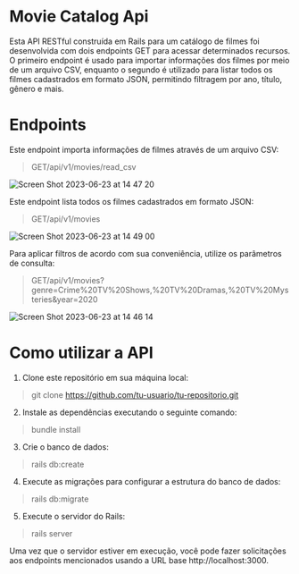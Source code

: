 # Movie Catalog Api

Esta API RESTful construída em Rails para um catálogo de filmes foi desenvolvida com dois endpoints GET para acessar determinados recursos. O primeiro endpoint é usado para importar informações dos filmes por meio de um arquivo CSV, enquanto o segundo é utilizado para listar todos os filmes cadastrados em formato JSON, permitindo filtragem por ano, título, gênero e mais.

# Endpoints

Este endpoint importa informações de filmes através de um arquivo CSV:

>GET/api/v1/movies/read_csv

![Screen Shot 2023-06-23 at 14 47 20](https://github.com/pjeanpieer/movie-catalog-api/assets/122786689/dbb6b7e7-af4c-4f39-8230-a3eec1f3e742)


Este endpoint lista todos os filmes cadastrados em formato JSON:

>GET/api/v1/movies

![Screen Shot 2023-06-23 at 14 49 00](https://github.com/pjeanpieer/movie-catalog-api/assets/122786689/4e464871-3f3b-49ce-832b-fc07fd7c07eb)


Para aplicar filtros de acordo com sua conveniência, utilize os parâmetros de consulta:

>GET/api/v1/movies?genre=Crime%20TV%20Shows,%20TV%20Dramas,%20TV%20Mysteries&year=2020

![Screen Shot 2023-06-23 at 14 46 14](https://github.com/pjeanpieer/movie-catalog-api/assets/122786689/e29d0de4-32d8-4127-92eb-752f2ac7e6a5)


# Como utilizar a API

1. Clone este repositório em sua máquina local:

>git clone https://github.com/tu-usuario/tu-repositorio.git

2. Instale as dependências executando o seguinte comando:

>bundle install

3. Crie o banco de dados:

>rails db:create

4. Execute as migrações para configurar a estrutura do banco de dados:

>rails db:migrate

5. Execute o servidor do Rails:

>rails server

Uma vez que o servidor estiver em execução, você pode fazer solicitações aos endpoints mencionados usando a URL base http://localhost:3000.
